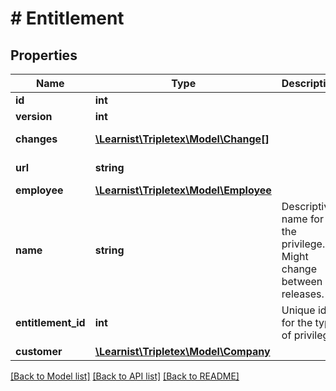 # # Entitlement

## Properties

Name | Type | Description | Notes
------------ | ------------- | ------------- | -------------
**id** | **int** |  | [optional]
**version** | **int** |  | [optional]
**changes** | [**\Learnist\Tripletex\Model\Change[]**](Change.md) |  | [optional] [readonly]
**url** | **string** |  | [optional] [readonly]
**employee** | [**\Learnist\Tripletex\Model\Employee**](Employee.md) |  |
**name** | **string** | Descriptive name for the privilege. Might change between releases. | [optional] [readonly]
**entitlement_id** | **int** | Unique id for the type of privilege. |
**customer** | [**\Learnist\Tripletex\Model\Company**](Company.md) |  |

[[Back to Model list]](../../README.md#models) [[Back to API list]](../../README.md#endpoints) [[Back to README]](../../README.md)
